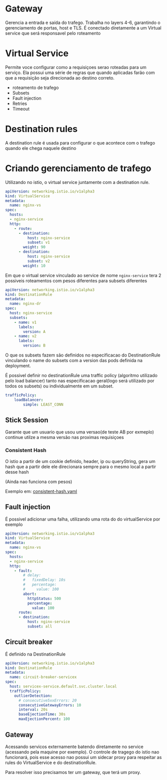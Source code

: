 # Gateway

Gerencia a entrada e saída do trafego. Trabalha no layers 4-6, garantindo o gerenciamento de portas, host e TLS. É conectado diretamente a um Virtual service que será responsavel pelo roteamento

# Virtual Service

Permite voce configurar como a requisiçoes serao roteadas para um serviço. Ela possui uma série de regras que quando aplicadas farão com que a requisição seja direcionada ao destino correto.

- roteamento de trafego
- Subsets
- Fault injection
- Retries
- Timeout

# Destination rules

A destination rule é usada para configurar o que acontece com o trafego quando ele chega naquele destino

# Criando gerenciamento de trafego

Utilizando no istio, o virtual service juntamente com a destination rule. 

```yml
apiVersion: networking.istio.io/v1alpha3
kind: VirtualService
metadata:
  name: nginx-vs 
spec:
  hosts: 
  - nginx-service
  http:
    - route: 
      - destination: 
          host: nginx-service 
          subset: v1 
        weight: 90
      - destination: 
          host: nginx-service 
          subset: v2 
        weight: 10
```

Em que o virtual service vinculado ao service de nome `nginx-service` tera 2 possiveis roteamentos com pesos diferentes para subsets diferentes

```yml
apiVersion: networking.istio.io/v1alpha3
kind: DestinationRule
metadata:
  name: nginx-dr 
spec:
  host: nginx-service
  subsets:
    - name: v1 
      labels:
        version: A
    - name: v2 
      labels:
        version: B
```

O que os subsets fazem são definidos no especificacao do DestinationRule vinculando o name do subsets com a version das pods definida na deployment.

É possivel definir no destinationRule uma traffic policy (algoritmo utilizado pelo load balancer) tanto nas especificacao geral(logo será utilizado por todos os subsets) ou individualmente em um subset.

```yml
trafficPolicy:
    loadBalancer:
        simple: LEAST_CONN
```

## Stick Session

Garante que um usuario que usou uma versao(de teste AB por exmeplo) continue utilze a mesma versão nas proximas requisiçoes

### Consistent Hash

O istio a partir de um cookie definido, header, ip ou queryString, gera um hash que a partir dele ele direcionara sempre para o mesmo local a partir desse hash

(Ainda nao funciona com pesos)

Exemplo em: [consistent-hash.yaml](consistent-hash.yaml)



## Fault injection

É possivel adicionar uma falha, utilizando uma rota do do virtualService por exemplo

```yml
apiVersion: networking.istio.io/v1alpha3
kind: VirtualService
metadata:
  name: nginx-vs 
spec:
  hosts: 
  - nginx-service
  http:
    - fault:
        # delay:
        #   fixedDelay: 10s
        #   percentage:
        #     value: 100
        abort:
          httpStatus: 500
          percentage:
            value: 100
      route: 
      - destination: 
          host: nginx-service 
          subset: all 
```


## Circuit breaker

É definido na DestinationRule

```yml
apiVersion: networking.istio.io/v1alpha3
kind: DestinationRule
metadata:
  name: circuit-breaker-servicex
spec:
  host: servicex-service.default.svc.cluster.local
  trafficPolicy:
    outlierDetection:
      # consecutive5xxErrors: 20
      consecutiveGatewayErrors: 10
      interval: 20s
      baseEjectionTime: 30s
      maxEjectionPercent: 100
```

## Gateway

Acessando servicos externamente batendo diretamente no service (acessando pela maquine por exemplo). O controle de tragego do istio nao funcionará, pois esse acesso nao possui um sidecar proxy para respeitar as rules do VirtualService e do destinationRule.

Para resolver isso precisamos ter um gateway, que terá um proxy.
